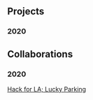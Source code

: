 ## Projects 

### 2020

## Collaborations

### 2020
[Hack for LA; Lucky Parking](https://github.com/orgs/hackforla/teams/lucky-parking)
